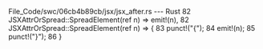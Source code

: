 File_Code/swc/06cb4b89cb/jsx/jsx_after.rs --- Rust
82             JSXAttrOrSpread::SpreadElement(ref n) => emit!(n),                                                                                            82             JSXAttrOrSpread::SpreadElement(ref n) => {
                                                                                                                                                             83                 punct!("{");
                                                                                                                                                             84                 emit!(n);
                                                                                                                                                             85                 punct!("}");
                                                                                                                                                             86             }


